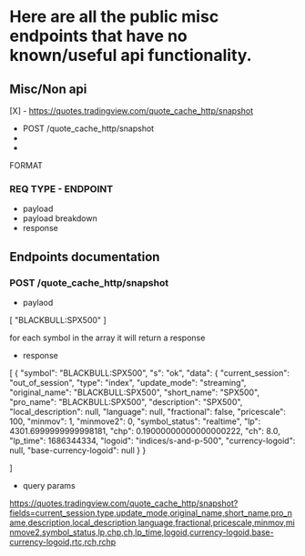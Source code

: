 
# Here are all the public misc endpoints that have no known/useful api functionality.



## Misc/Non api
[X] - https://quotes.tradingview.com/quote_cache_http/snapshot
- POST /quote_cache_http/snapshot
-
-









FORMAT

### REQ TYPE - ENDPOINT
- payload
- payload breakdown
- response


## Endpoints documentation






### POST /quote_cache_http/snapshot

- paylaod

[
   "BLACKBULL:SPX500"
]

for each symbol in the array it will return a response


- response

[
	{
		"symbol": "BLACKBULL:SPX500",
		"s": "ok",
		"data": {
			"current_session": "out_of_session",
			"type": "index",
			"update_mode": "streaming",
			"original_name": "BLACKBULL:SPX500",
			"short_name": "SPX500",
			"pro_name": "BLACKBULL:SPX500",
			"description": "SPX500",
			"local_description": null,
			"language": null,
			"fractional": false,
			"pricescale": 100,
			"minmov": 1,
			"minmove2": 0,
			"symbol_status": "realtime",
			"lp": 4301.6999999999998181,
			"chp": 0.19000000000000000222,
			"ch": 8.0,
			"lp_time": 1686344334,
			"logoid": "indices/s-and-p-500",
			"currency-logoid": null,
			"base-currency-logoid": null
		}
	}

]

- query params

https://quotes.tradingview.com/quote_cache_http/snapshot?fields=current_session,type,update_mode,original_name,short_name,pro_name,description,local_description,language,fractional,pricescale,minmov,minmove2,symbol_status,lp,chp,ch,lp_time,logoid,currency-logoid,base-currency-logoid,rtc,rch,rchp

